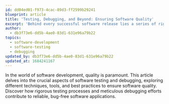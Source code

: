 ```yaml
---
id: dd04ed01-f973-4cac-89d3-ff2599b29241
blueprint: article
title: 'Testing, Debugging, and Beyond: Ensuring Software Quality'
excerpt: 'Behind every successful software release lies a series of rigorous tests and meticulous debugging. Explore the world of software quality assurance as we uncover the secrets to building robust, reliable applications.'
author:
  - db3f73e6-dd5b-4ae0-83d1-631e96a79b22
topics:
  - software-development
  - software-testing
  - debugging
updated_by: db3f73e6-dd5b-4ae0-83d1-631e96a79b22
updated_at: 1684241167
---
```

In the world of software development, quality is paramount. This article delves into the crucial aspects of software testing and debugging, exploring different techniques, tools, and best practices to ensure software quality. Discover how rigorous testing processes and meticulous debugging efforts contribute to reliable, bug-free software applications.